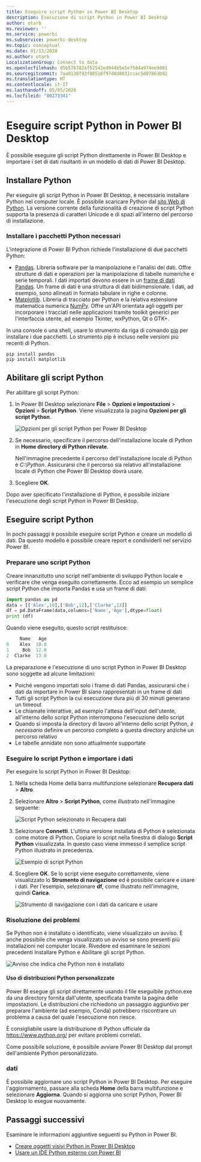 ```yaml
---
title: Eseguire script Python in Power BI Desktop
description: Esecuzione di script Python in Power BI Desktop
author: otarb
ms.reviewer: ''
ms.service: powerbi
ms.subservice: powerbi-desktop
ms.topic: conceptual
ms.date: 01/13/2020
ms.author: otarb
LocalizationGroup: Connect to data
ms.openlocfilehash: d5b57b782af52542ed944b5e5e7504a974ee9d81
ms.sourcegitcommit: 7aa0136f93f88516f97ddd8031ccac5d07863b92
ms.translationtype: HT
ms.contentlocale: it-IT
ms.lasthandoff: 05/05/2020
ms.locfileid: "80273341"
---
```

# <a name="run-python-scripts-in-power-bi-desktop"></a>Eseguire script Python in Power BI Desktop

È possibile eseguire gli script Python direttamente in Power BI Desktop e importare i set di dati risultanti in un modello di dati di Power BI Desktop.

## <a name="install-python"></a>Installare Python

Per eseguire gli script Python in Power BI Desktop, è necessario installare Python nel computer locale. È possibile scaricare Python dal [sito Web di Python](https://www.python.org/). La versione corrente della funzionalità di creazione di script Python supporta la presenza di caratteri Unicode e di spazi all'interno del percorso di installazione.

### <a name="install-required-python-packages"></a>Installare i pacchetti Python necessari

L'integrazione di Power BI Python richiede l'installazione di due pacchetti Python:

* [Pandas](https://pandas.pydata.org/). Libreria software per la manipolazione e l'analisi dei dati. Offre strutture di dati e operazioni per la manipolazione di tabelle numeriche e serie temporali. I dati importati devono essere in un [frame di dati Pandas](https://www.tutorialspoint.com/python_pandas/python_pandas_dataframe.htm). Un frame di dati è una struttura di dati bidimensionale. I dati, ad esempio, sono allineati in formato tabulare in righe e colonne.
* [Matplotlib](https://matplotlib.org/). Libreria di tracciato per Python e la relativa estensione matematica numerica [NumPy](https://www.numpy.org/). Offre un'API orientata agli oggetti per incorporare i tracciati nelle applicazioni tramite toolkit generici per l'interfaccia utente, ad esempio Tkinter, wxPython, Qt o GTK+.

In una console o una shell, usare lo strumento da riga di comando [pip](https://pip.pypa.io/en/stable/) per installare i due pacchetti. Lo strumento pip è incluso nelle versioni più recenti di Python.

```CMD
pip install pandas
pip install matplotlib
```

## <a name="enable-python-scripting"></a>Abilitare gli script Python

Per abilitare gli script Python:

1. In Power BI Desktop selezionare **File** > **Opzioni e impostazioni** > **Opzioni** > **Script Python**. Viene visualizzata la pagina **Opzioni per gli script Python**.

   ![Opzioni per gli script Python per Power BI Desktop](media/desktop-python-scripts/python-scripts-7.png)

1. Se necessario, specificare il percorso dell'installazione locale di Python in **Home directory di Python rilevate**.

   Nell'immagine precedente il percorso dell'installazione locale di Python è *C:\Python*. Assicurarsi che il percorso sia relativo all'installazione locale di Python che Power BI Desktop dovrà usare.

1. Scegliere **OK**.

Dopo aver specificato l'installazione di Python, è possibile iniziare l'esecuzione degli script Python in Power BI Desktop.

## <a name="run-python-scripts"></a>Eseguire script Python

In pochi passaggi è possibile eseguire script Python e creare un modello di dati. Da questo modello è possibile creare report e condividerli nel servizio Power BI.

### <a name="prepare-a-python-script"></a>Preparare uno script Python

Creare innanzitutto uno script nell'ambiente di sviluppo Python locale e verificare che venga eseguito correttamente. Ecco ad esempio un semplice script Python che importa Pandas e usa un frame di dati:

```python
import pandas as pd
data = [['Alex',10],['Bob',12],['Clarke',13]]
df = pd.DataFrame(data,columns=['Name','Age'],dtype=float)
print (df)
```

Quando viene eseguito, questo script restituisce:

```python
     Name   Age
0    Alex  10.0
1     Bob  12.0
2  Clarke  13.0
```

La preparazione e l'esecuzione di uno script Python in Power BI Desktop sono soggette ad alcune limitazioni:

* Poiché vengono importati solo i frame di dati Pandas, assicurarsi che i dati da importare in Power BI siano rappresentati in un frame di dati
* Tutti gli script Python la cui esecuzione dura più di 30 minuti generano un timeout
* Le chiamate interattive, ad esempio l'attesa dell'input dell'utente, all'interno dello script Python interrompono l'esecuzione dello script
* Quando si imposta la directory di lavoro all'interno dello script Python, *è necessario* definire un percorso completo a questa directory anziché un percorso relativo
* Le tabelle annidate non sono attualmente supportate

### <a name="run-your-python-script-and-import-data"></a>Eseguire lo script Python e importare i dati

Per eseguire lo script Python in Power BI Desktop:

1. Nella scheda Home della barra multifunzione selezionare **Recupera dati** > **Altro**.

1. Selezionare **Altro** > **Script Python**, come illustrato nell'immagine seguente:

   ![Script Python selezionato in Recupera dati](media/desktop-python-scripts/python-scripts-1.png)

1. Selezionare **Connetti**. L'ultima versione installata di Python è selezionata come motore di Python. Copiare lo script nella finestra di dialogo **Script Python** visualizzata. In questo caso viene immesso il semplice script Python illustrato in precedenza.

   ![Esempio di script Python](media/desktop-python-scripts/python-scripts-6.png)

1. Scegliere **OK**. Se lo script viene eseguito correttamente, viene visualizzato lo **Strumento di navigazione** ed è possibile caricare e usare i dati. Per l'esempio, selezionare **df**, come illustrato nell'immagine, quindi **Carica**.

   ![Strumento di navigazione con i dati da caricare e usare](media/desktop-python-scripts/python-scripts-5.png) 

### <a name="troubleshooting"></a>Risoluzione dei problemi

Se Python non è installato o identificato, viene visualizzato un avviso. È anche possibile che venga visualizzato un avviso se sono presenti più installazioni nel computer locale. Rivedere ed esaminare le sezioni precedenti Installare Python e Abilitare gli script Python.

![Avviso che indica che Python non è installato](media/desktop-python-scripts/python-scripts-3.png)

#### <a name="using-custom-python-distributions"></a>Uso di distribuzioni Python personalizzate

Power BI esegue gli script direttamente usando il file eseguibile python.exe da una directory fornita dall'utente, specificata tramite la pagina delle impostazioni. Le distribuzioni che richiedono un passaggio aggiuntivo per preparare l'ambiente (ad esempio, Conda) potrebbero riscontrare un problema a causa del quale l'esecuzione non riesce.

È consigliabile usare la distribuzione di Python ufficiale da https://www.python.org/ per evitare problemi correlati.

Come possibile soluzione, è possibile avviare Power BI Desktop dal prompt dell'ambiente Python personalizzato.

### <a name="refresh"></a>dati

È possibile aggiornare uno script Python in Power BI Desktop. Per eseguire l'aggiornamento, passare alla scheda **Home** della barra multifunzione e selezionare **Aggiorna**. Quando si aggiorna uno script Python, Power BI Desktop lo esegue nuovamente.

## <a name="next-steps"></a>Passaggi successivi

Esaminare le informazioni aggiuntive seguenti su Python in Power BI.

* [Creare oggetti visivi Python in Power BI Desktop](desktop-python-visuals.md)
* [Usare un IDE Python esterno con Power BI](desktop-python-ide.md)
